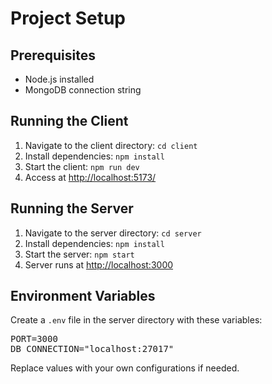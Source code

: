 <h1>Project Setup</h1>

<h2>Prerequisites</h2>
<ul>
  <li>Node.js installed</li>
  <li>MongoDB connection string</li>
</ul>

<h2>Running the Client</h2>
<ol>
  <li>Navigate to the client directory: <code>cd client</code></li>
  <li>Install dependencies: <code>npm install</code></li>
  <li>Start the client: <code>npm run dev</code></li>
  <li>Access at <a href="http://localhost:5173/">http://localhost:5173/</a></li>
</ol>

<h2>Running the Server</h2>
<ol>
  <li>Navigate to the server directory: <code>cd server</code></li>
  <li>Install dependencies: <code>npm install</code></li>
  <li>Start the server: <code>npm start</code></li>
  <li>Server runs at <a href="http://localhost:3000">http://localhost:3000</a></li>
</ol>

<h2>Environment Variables</h2>
<p>Create a <code>.env</code> file in the server directory with these variables:</p>

<pre>
PORT=3000
DB_CONNECTION="localhost:27017"
</pre>

<p>Replace values with your own configurations if needed.</p>
